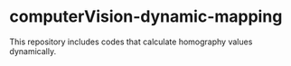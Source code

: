 # computerVision-dynamic-mapping
This repository includes codes that calculate homography values dynamically.
